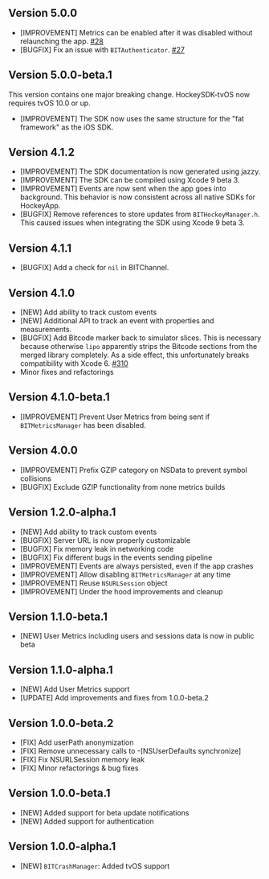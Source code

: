 ## Version 5.0.0

- [IMPROVEMENT] Metrics can be enabled after it was disabled without relaunching the app. [#28](https://github.com/bitstadium/HockeySDK-tvOS/pull/28)
- [BUGFIX] Fix an issue with `BITAuthenticator`. [#27](https://github.com/bitstadium/HockeySDK-tvOS/pull/27)

## Version 5.0.0-beta.1

This version contains one major breaking change. HockeySDK-tvOS now requires tvOS 10.0 or up.

- [IMPROVEMENT] The SDK now uses the same structure for the "fat framework" as the iOS SDK.

## Version 4.1.2

- [IMPROVEMENT] The SDK documentation is now generated using jazzy.
- [IMPROVEMENT] The SDK can be compiled using Xcode 9 beta 3.
- [IMPROVEMENT] Events are now sent when the app goes into background. This behavior is now consistent across all native SDKs for HockeyApp.
- [BUGFIX] Remove references to store updates from `BITHockeyManager.h`. This caused issues when integrating the SDK using Xcode 9 beta 3. 

## Version 4.1.1

- [BUGFIX] Add a check for `nil` in BITChannel.

## Version 4.1.0

- [NEW] Add ability to track custom events
- [NEW] Additional API to track an event with properties and measurements.
- [BUGFIX] Add Bitcode marker back to simulator slices. This is necessary because otherwise `lipo` apparently strips the Bitcode sections from the merged library completely. As a side effect, this unfortunately breaks compatibility with Xcode 6. [#310](https://github.com/bitstadium/HockeySDK-iOS/pull/310)
- Minor fixes and refactorings

## Version 4.1.0-beta.1

- [IMPROVEMENT] Prevent User Metrics from being sent if `BITMetricsManager` has been disabled.

## Version 4.0.0

- [IMPROVEMENT] Prefix GZIP category on NSData to prevent symbol collisions
- [BUGFIX] Exclude GZIP functionality from none metrics builds

## Version 1.2.0-alpha.1

- [NEW] Add ability to track custom events
- [BUGFIX] Server URL is now properly customizable
- [BUGFIX] Fix memory leak in networking code
- [BUGFIX] Fix different bugs in the events sending pipeline
- [IMPROVEMENT] Events are always persisted, even if the app crashes
- [IMPROVEMENT] Allow disabling `BITMetricsManager` at any time
- [IMPROVEMENT] Reuse `NSURLSession` object
- [IMPROVEMENT] Under the hood improvements and cleanup

## Version 1.1.0-beta.1

- [NEW] User Metrics including users and sessions data is now in public beta

## Version 1.1.0-alpha.1

- [NEW] Add User Metrics support
- [UPDATE] Add improvements and fixes from 1.0.0-beta.2

## Version 1.0.0-beta.2

- [FIX] Add userPath anonymization
- [FIX] Remove unnecessary calls to -[NSUserDefaults synchronize]
- [FIX] Fix NSURLSession memory leak
- [FIX] Minor refactorings & bug fixes

## Version 1.0.0-beta.1

- [NEW] Added support for beta update notifications
- [NEW] Added support for authentication

## Version 1.0.0-alpha.1

- [NEW] `BITCrashManager`: Added tvOS support
